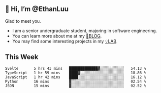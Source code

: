 ## 👋 Hi, I’m @EthanLuu

Glad to meet you.

- I am a senior undergraduate student, majoring in software engineering.
- You can learn more about me at my [📝BLOG](https://blog.ethanloo.cn).
- You may find some interesting projects in my [💡LAB](https://lab.ethanloo.cn).

## This Week
<!--START_SECTION:waka-->
```text
Svelte       5 hrs 43 mins   █████████████▓░░░░░░░░░░░   54.13 % 
TypeScript   1 hr 59 mins    ████▓░░░░░░░░░░░░░░░░░░░░   18.86 % 
JavaScript   1 hr 42 mins    ████░░░░░░░░░░░░░░░░░░░░░   16.12 % 
Python       16 mins         ▓░░░░░░░░░░░░░░░░░░░░░░░░   02.54 % 
JSON         15 mins         ▓░░░░░░░░░░░░░░░░░░░░░░░░   02.52 % 
```
<!--END_SECTION:waka-->
